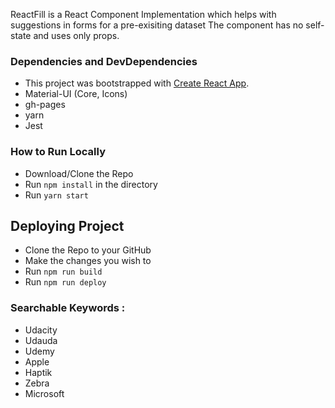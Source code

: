 ReactFill is a React Component Implementation which helps with suggestions in forms for a pre-exisiting dataset
The component has no self-state and uses only props.

### Dependencies and DevDependencies
* This project was bootstrapped with [Create React App](https://github.com/facebookincubator/create-react-app).
* Material-UI (Core, Icons)
* gh-pages
* yarn
* Jest

### How to Run Locally
* Download/Clone the Repo
* Run `npm install` in the directory
* Run `yarn start`

## Deploying Project
* Clone the Repo to your GitHub
* Make the changes you wish to
* Run `npm run build`
* Run `npm run deploy`

### Searchable Keywords : 
* Udacity
* Udauda
* Udemy
* Apple
* Haptik
* Zebra
* Microsoft
